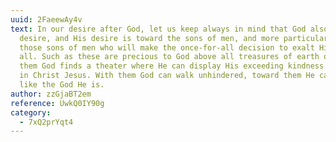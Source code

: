 ```yaml
---
uuid: 2FaeewAy4v
text: In our desire after God, let us keep always in mind that God also has a
  desire, and His desire is toward the sons of men, and more particularly toward
  those sons of men who will make the once-for-all decision to exalt Him over
  all. Such as these are precious to God above all treasures of earth or sea. In
  them God finds a theater where He can display His exceeding kindness toward us
  in Christ Jesus. With them God can walk unhindered, toward them He can act
  like the God He is.
author: zzGjaBT2em
reference: UwkQ0IY90g
category:
  - 7xQ2prYqt4
---
```

